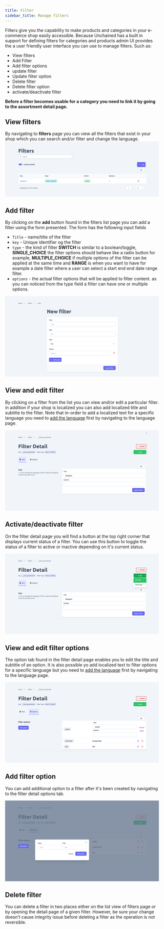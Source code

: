 ```yaml
---
title: Filter
sidebar_title: Manage filters
---
```

Filters give you the capability to make products and categories in your e-commerce shop easily accessible. Because Unchained has a built in support for defining filters for categories and products admin UI provides the a user friendly user interface you can use to manage filters. 
Such as:
- View filters
- Add Filter
- Add filter options
- update filter
- Update filter option
- Delete filter
- Delete filter option
- activate/deactivate filter

**Before a filter becomes usable for a category you need to link it by going to the assortment detail page.**
## View filters
By navigating to **filters** page you can view all the filters that exist in your shop which you can search and/or filter and change the language.
![diagram](../images/admin-ui/filter/filters-list.png)

## Add filter
By clicking on the **add** button found in the filters list page you can add a filter using the form presented. 
The form has the following input fields
- `Title` -  name/title of the filter 
- `key` -  Unique identifier og the filter
- `type` - the kind of filter **SWITCH** is similar to a boolean/toggle, **SINGLE_CHOICE** the filter options should behave like a radio button for example, **MULTIPLE_CHOICE** if multiple options of the filter can be applied at the same time and **RANGE** is when you want to have for example a date filter where a user can select a start end end date range filter.
- `options` -  the actual filter options that will be applied to filter content. as you can noticed from the type field a filter can have one or multiple options.


![diagram](../images/admin-ui/filter/new-filter-form.png)

## View and edit filter
By clicking on a filter from the list you can view and/or edit a particular filter. in addition if your shop is localized you can also add localized title and subtitle to the filter.
Note that in-order to add a localized text for a specific language you need to [add the language](./language/#add-language) first by navigating to the language page.

![diagram](../images/admin-ui/filter/filter-detail-text.png)
## Activate/deactivate filter
On the filter detail page you will find a button at the top right corner that displays current status of a filter. You can use this button to toggle the status of a filter to active or inactive depending on it's current status.

![diagram](../images/admin-ui/filter/filter-activate-deactivate.png)

## View and edit filter options
The option tab found in the filter detail page enables you to edit the title and subtitle of an option.
It is also possible yo add localized text to filter options for a specific language but you need to [add the language](./language/#add-language) first by navigating to the language page.

![diagram](../images/admin-ui/filter/filter-edit-option.png)

## Add filter option
You can add additional option to a filter after it's been created by navigating to the filter detail options tab.

![diagram](../images/admin-ui/filter/filter-add-option.png)

## Delete filter

You can delete a filter in two places either on the list view of filters page or by opening the detail page of a given filter. However, be sure your change doesn't cause integrity issue before deleting a filter as the operation is not reversible.